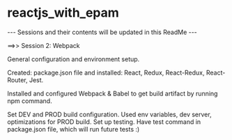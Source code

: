 # reactjs_with_epam

--- Sessions and their contents will be updated in this ReadMe ---



==>> Session 2: Webpack

General configuration and environment setup.

Created: 
package.json file 
and 
installed: 
React, Redux, React-Redux, React-Router, Jest. 

Installed and configured Webpack & Babel to get build artifact by running npm command.

Set DEV and PROD build configuration. 
Used env variables, dev server, optimizations for PROD build. 
Set up testing. Have test command in package.json file, which will run future tests :)
